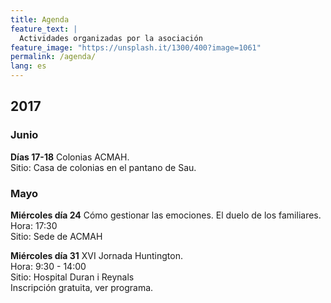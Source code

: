 ```yaml
---
title: Agenda
feature_text: |
  Actividades organizadas por la asociación
feature_image: "https://unsplash.it/1300/400?image=1061"
permalink: /agenda/
lang: es
---
```


## 2017

### Junio
**Días 17-18** Colonias ACMAH.  
Sitio: Casa de colonias en el pantano de Sau.


### Mayo
**Miércoles día 24** Cómo gestionar las emociones. El duelo de los familiares.  
Hora: 17:30  
Sitio: Sede de ACMAH


**Miércoles día 31** XVI Jornada Huntington.  
Hora: 9:30 - 14:00  
Sitio: Hospital Duran i Reynals  
Inscripción gratuita, ver programa.
